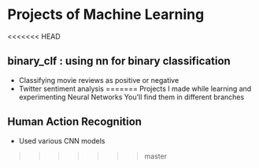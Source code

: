 # Projects of Machine Learning
<<<<<<< HEAD

## binary_clf : using nn for binary classification
- Classifying movie reviews as positive or negative
- Twitter sentiment analysis
=======
Projects I made while learning and experimenting Neural Networks
You'll find them in different branches
## Human Action Recognition
- Used various CNN models
>>>>>>> master
